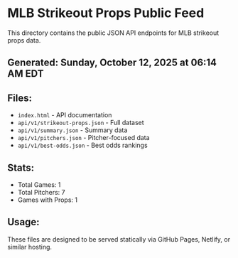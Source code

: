 # MLB Strikeout Props Public Feed

This directory contains the public JSON API endpoints for MLB strikeout props data.

## Generated: Sunday, October 12, 2025 at 06:14 AM EDT

## Files:
- `index.html` - API documentation
- `api/v1/strikeout-props.json` - Full dataset
- `api/v1/summary.json` - Summary data
- `api/v1/pitchers.json` - Pitcher-focused data  
- `api/v1/best-odds.json` - Best odds rankings

## Stats:
- Total Games: 1
- Total Pitchers: 7
- Games with Props: 1

## Usage:
These files are designed to be served statically via GitHub Pages, Netlify, or similar hosting.
